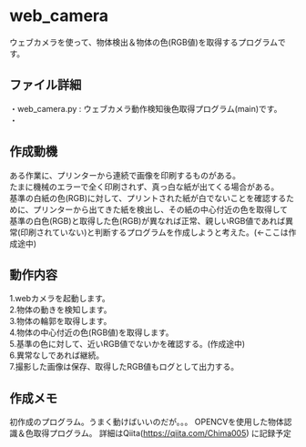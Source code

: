 # web_camera
ウェブカメラを使って、物体検出＆物体の色(RGB値)を取得するプログラムです。

## ファイル詳細
・web_camera.py : ウェブカメラ動作検知後色取得プログラム(main)です。<br>
・

## 作成動機
ある作業に、プリンターから連続で画像を印刷するものがある。<br>
たまに機械のエラーで全く印刷されず、真っ白な紙が出てくる場合がある。<br>
基準の白紙の色(RGB)に対して、プリントされた紙が白でないことを確認するために、プリンターから出てきた紙を検出し、その紙の中心付近の色を取得して<br>
基準の白色(RGB)と取得した色(RGB)が異なれば正常、親しいRGB値であれば異常(印刷されていない)と判断するプログラムを作成しようと考えた。(←ここは作成途中)


## 動作内容
1.webカメラを起動します。<br>
2.物体の動きを検知します。<br>
3.物体の輪郭を取得します。<br>
4.物体の中心付近の色(RGB値)を取得します。<br>
5.基準の色に対して、近いRGB値でないかを確認する。(作成途中)<br>
6.異常なしであれば継続。<br>
7.撮影した画像は保存、取得したRGB値もログとして出力する。<br>

## 作成メモ
初作成のプログラム。うまく動けばいいのだが。。。
OPENCVを使用した物体認識＆色取得プログラム。
詳細はQiita(https://qiita.com/Chima005) に記録予定
